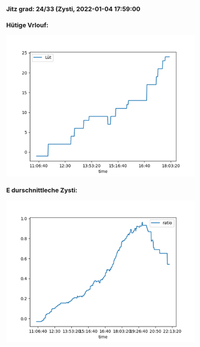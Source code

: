 ### Jitz grad: 24/33 (Zysti, 2022-01-04 17:59:00

### Hütige Vrlouf:
![Graph](Today.png)

### E durschnittleche Zysti:
![Graph](Zysti.png)